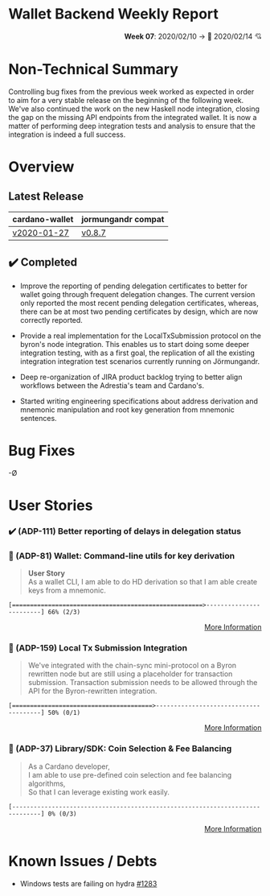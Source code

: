 # Wallet Backend Weekly Report

<p align="right">
  <strong>Week 07</strong>: 2020/02/10 → 💞 2020/02/14 💘
</p>

# Non-Technical Summary

Controlling bug fixes from the previous week worked as expected in order to 
aim for a very stable release on the beginning of the following week. We've 
also continued the work on the new Haskell node integration, closing the gap
on the missing API endpoints from the integrated wallet. It is now a matter 
of performing deep integration tests and analysis to ensure that the integration
is indeed a full success.

# Overview

## Latest Release

cardano-wallet                                                                    | jormungandr compat
---                                                                               | ---
[v2020-01-27](https://github.com/input-output-hk/cardano-wallet/tree/v2020-01-27) | [v0.8.7](https://github.com/input-output-hk/jormungandr/releases/tag/v0.8.7)

## :heavy_check_mark: Completed

- Improve the reporting of pending delegation certificates
  to better for wallet going through frequent delegation changes.
  The current version only reported the most recent pending 
  delegation certificates, whereas, there can be at most two 
  pending certificates by design, which are now correctly reported.

- Provide a real implementation for the LocalTxSubmission protocol
  on the byron's node integration. This enables us to start doing 
  some deeper integration testing, with as a first goal, the replication
  of all the existing integration integration test scenarios currently
  running on Jörmungandr. 

- Deep re-organization of JIRA product backlog trying to better
  align workflows between the Adrestia's team and Cardano's.

- Started writing engineering specifications about address derivation
  and mnemonic manipulation and root key generation from mnemonic 
  sentences. 

# Bug Fixes

-Ø

# User Stories

### :heavy_check_mark: (ADP-111) Better reporting of delays in delegation status

### :hammer: (ADP-81) Wallet: Command-line utils for key derivation

> **User Story**  
> As a wallet CLI,
> I am able to do HD derivation
> so that I am able create keys from a mnemonic.

```
[=====================================================>------------------------] 66% (2/3)
```

<p align="right">
  <a target="_blank" href="https://jira.iohk.io/browse/ADP-81">More Information</a>
</p>


### :hammer: (ADP-159) Local Tx Submission Integration

> We've integrated with the chain-sync mini-protocol on a Byron rewritten node
> but are still using a placeholder for transaction submission. Transaction
> submission needs to be allowed through the API for the Byron-rewritten
> integration.

```
[=======================================>--------------------------------------] 50% (0/1)
```

<p align="right">
  <a target="_blank" href="https://jira.iohk.io/browse/ADP-159">More Information</a>
</p>

### :hammer: (ADP-37) Library/SDK: Coin Selection & Fee Balancing

> As a Cardano developer,  
> I am able to use pre-defined coin selection and fee balancing algorithms,  
> So that I can leverage existing work easily.   

```
[------------------------------------------------------------------------------] 0% (0/3)
```

<p align="right">
  <a target="_blank" href="https://jira.iohk.io/browse/ADP-37">More Information</a>
</p>


# Known Issues / Debts

-  Windows tests are failing on hydra [#1283](https://github.com/input-output-hk/cardano-wallet/issues/1283) 
